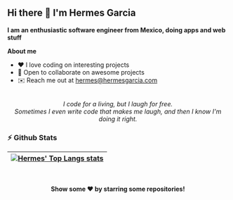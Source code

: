 ## Hi there 👋 I'm Hermes Garcia
**I am an enthusiastic software engineer from Mexico, doing apps and web stuff**

**About me**
- ❤️ I love coding on interesting projects
- 🤝 Open to collaborate on awesome projects
- ✉️ Reach me out at [hermes@hermesgarcia.com](mailto:hermes@hermesgarcia.com)

<br/>

<div align="center">
<em>I code for a living, but I laugh for free.<br>Sometimes I even write code that makes me laugh, and then I know I'm doing it right.</em>
</div>



### ⚡ Github Stats

| <a href="http://www.github.com/hermes-garcia"><img align="center" src="https://github-readme-stats.vercel.app/api/top-langs/?username=hermes-garcia&layout=compact&theme=vue&langs_count=6&hide_border=true" alt="Hermes' Top Langs stats" /></a>  |
|------------------------------------------------------------------------------------------------------------------------------------------------------------------------------------------------------------------------------------------------------------------|
<br/>
<p align="center"><b>Show some ❤️ by starring some repositories!</b></p>
